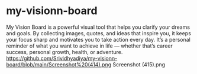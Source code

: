 # my-visionn-board
My Vision Board is a powerful visual tool that helps you clarify your dreams and goals. By collecting images, quotes, and ideas that inspire you, it keeps your focus sharp and motivates you to take action every day. It’s a personal reminder of what you want to achieve in life — whether that’s career success, personal growth, health, or adventure.
https://github.com/Srividhyadiya/my-visionn-board/blob/main/Screenshot%20(414).png
Screenshot (415).png
